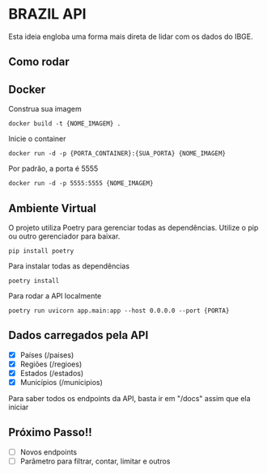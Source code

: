 # BRAZIL API 

Esta ideia engloba uma forma mais direta de lidar com os dados do IBGE.

## Como rodar

## Docker

Construa sua imagem

```Shell
docker build -t {NOME_IMAGEM} .
```

Inicie o container

```Shell
docker run -d -p {PORTA_CONTAINER}:{SUA_PORTA} {NOME_IMAGEM}
```
Por padrão, a porta é 5555

```Shell
docker run -d -p 5555:5555 {NOME_IMAGEM}
```

## Ambiente Virtual

O projeto utiliza Poetry para gerenciar todas as dependências. Utilize o pip ou outro gerenciador para baixar.

```Shell
pip install poetry
```

Para instalar todas as dependências

```Shell
poetry install
```

Para rodar a API localmente
```Shell
poetry run uvicorn app.main:app --host 0.0.0.0 --port {PORTA}
```

## Dados carregados pela API

- [X] Países (/paises)
- [X] Regiões (/regioes)
- [X] Estados (/estados)
- [X] Municípios (/municipios)

Para saber todos os endpoints da API, basta ir em "/docs" assim que ela iniciar

## Próximo Passo!!

- [ ] Novos endpoints
- [ ] Parâmetro para filtrar, contar, limitar e outros